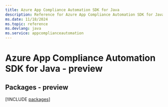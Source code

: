 ```yaml
---
title: Azure App Compliance Automation SDK for Java
description: Reference for Azure App Compliance Automation SDK for Java
ms.date: 11/18/2024
ms.topic: reference
ms.devlang: java
ms.service: appcomplianceautomation
---
```

# Azure App Compliance Automation SDK for Java - preview
## Packages - preview
[!INCLUDE [packages](app-compliance-automation-index.md)]